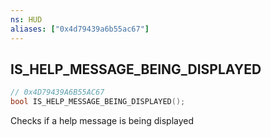 ```yaml
---
ns: HUD
aliases: ["0x4d79439a6b55ac67"]
---
```

## IS_HELP_MESSAGE_BEING_DISPLAYED

```c
// 0x4D79439A6B55AC67
bool IS_HELP_MESSAGE_BEING_DISPLAYED();
```

Checks if a help message is being displayed

